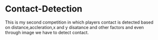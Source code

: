 # Contact-Detection
This is my second competition in which players contact is detected based on distance,accleration,x and y disatance and other factors and even through image we have to detect contact. 
